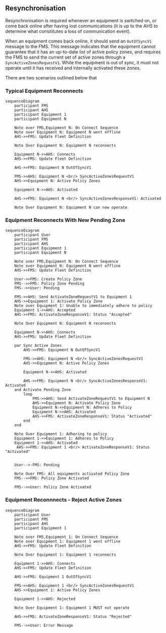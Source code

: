 ## Resynchronisation

Resynchronisation is required whenever an equipment is switched on, or come back online after having lost communications (it is up to the AHS to determine what consititutes a loss of communication event).

When an equipment comes back online, it should send an `OutOfSyncV1` message to the FMS. This message indicates that the equipment cannot guarantee that it has an up-to-date list of active policy zones, and requires the FMS to send the current set of active zones through a `SyncActiveZonesRequestV1`. While the equipment is out of sync, it must not operate until it has received and internally activated these zones.

There are two scenarios outlined below that 

### Typical Equipment Reconnects
```mermaid
sequenceDiagram
    participant FMS
    participant AHS
    participant Equipment 1
    participant Equipment N

    Note over FMS,Equipment N: On Connect Sequence
    Note over Equipment N: Equipment N went offline
    AHS->>FMS: Update Fleet Definition

    Note Over Equipment N: Equipment N reconnects

    Equipment N->>AHS: Connects
    AHS->>FMS: Update Fleet Definition
    
    AHS->>FMS: Equipment N OutOfSyncV1

    FMS->>AHS: Equipment N <br/> SyncActiveZonesRequestV1
    AHS->>Equipment N: Active Policy Zones

    Equipment N->>AHS: Activated

    AHS->>FMS: Equipment N <br/> SyncActiveZonesResponseV1: Activated

    Note Over Equipment N: Equipment N can now operate
```

### Equipment Reconnects With New Pending Zone
```mermaid
sequenceDiagram
    participant User
    participant FMS
    participant AHS
    participant Equipment 1
    participant Equipment N

    Note over FMS,Equipment N: On Connect Sequence
    Note over Equipment N: Equipment N went offline
    AHS->>FMS: Update Fleet Definition

    User->>FMS: Create Policy Zone
    FMS-->>FMS: Policy Zone Pending
    FMS-->+User: Pending

    FMS->>AHS: Send ActivateZoneRequestV1 to Equipment 1
    AHS->>Equipment 1: Activate Policy Zone
    Note over Equipment 1: Unable to immediately adhere to policy
    Equipment 1->>AHS: Accepted
    AHS->>FMS: ActivateZoneResponseV1: Status "Accepted"

    Note Over Equipment N: Equipment N reconnects

    Equipment N->>AHS: Connects
    AHS->>FMS: Update Fleet Definition

    par Sync Active Zones
        AHS->>FMS: Equipment N OutOfSyncV1

        FMS->>AHS: Equipment N <br/> SyncActiveZonesRequestV1
        AHS->>Equipment N: Active Policy Zones

        Equipment N->>AHS: Activated

        AHS->>FMS: Equipment N <br/> SyncActiveZonesResponseV1: Activated
    and Activate Pending Zone
        loop
            FMS->>AHS: Send ActivateZoneRequestV1 to Equipment N
            AHS->>Equipment N: Activate Policy Zone
            Equipment N->>Equipment N: Adheres to Policy
            Equipment N->>AHS: Activated
            AHS->>FMS: ActivateZoneResponseV1: Status "Activated"
        end
    end

    Note Over Equipment 1: Adhering to policy
    Equipment 1->>Equipment 1: Adheres to Policy
    Equipment 1->>AHS: Activated
     AHS->>FMS: Equipment 1 <br/> ActivateZoneResponseV1: Status "Activated"


    User-->-FMS: Pending

    Note Over FMS: All equipments activated Policy Zone
    FMS-->>FMS: Policy Zone Activated

    FMS-->>User: Policy Zone Activated
```

### Equipment Reconnnects - Reject Active Zones
```mermaid
sequenceDiagram
    participant User
    participant FMS
    participant AHS
    participant Equipment 1

    Note over FMS,Equipment 1: On Connect Sequence
    Note over Equipment 1: Equipment 1 went offline
    AHS->>FMS: Update Fleet Definition

    Note Over Equipment 1: Equipment 1 reconnects

    Equipment 1->>AHS: Connects
    AHS->>FMS: Update Fleet Definition

    AHS->>FMS: Equipment 1 OutOfSyncV1

    FMS->>AHS: Equipment 1 <br/> SyncActiveZonesRequestV1
    AHS->>Equipment 1: Active Policy Zones

    Equipment 1->>AHS: Rejected

    Note Over Equipment 1: Equipment 1 MUST not operate

    AHS->>FMS: ActivateZoneResponseV1: Status "Rejected"

    FMS-->>User: Error Message

```